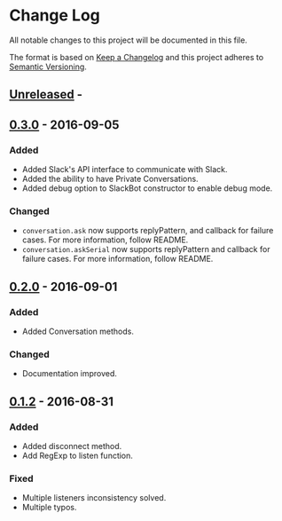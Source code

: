 # Change Log
All notable changes to this project will be documented in this file.

The format is based on [Keep a Changelog](http://keepachangelog.com/)
and this project adheres to [Semantic Versioning](http://semver.org/).

## [Unreleased] -

## [0.3.0] - 2016-09-05
### Added
- Added Slack's API interface to communicate with Slack.
- Added the ability to have Private Conversations.
- Added debug option to SlackBot constructor to enable debug mode.

### Changed
- ```conversation.ask``` now supports replyPattern, and callback for failure cases. For more information, follow README.
- ```conversation.askSerial``` now supports replyPattern and callback for failure cases. For more information, follow README.

## [0.2.0] - 2016-09-01
### Added
- Added Conversation methods.

### Changed
- Documentation improved.

## [0.1.2] - 2016-08-31
### Added
- Added disconnect method.
- Add RegExp to listen function.

### Fixed
- Multiple listeners inconsistency solved.
- Multiple typos.

[Unreleased]: https://github.com/sourcebot/sourcebot/compare/0.3.0...HEAD
[0.3.0]: https://github.com/sourcebot/sourcebot/compare/0.2.0...0.3.0
[0.2.0]: https://github.com/sourcebot/sourcebot/compare/0.1.2...0.2.0
[0.1.2]: https://github.com/sourcebot/sourcebot/compare/0.1.1...0.1.2
